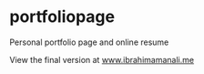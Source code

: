 # portfoliopage
Personal portfolio page and online resume 

View the final version at 
www.ibrahimamanali.me
